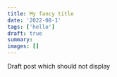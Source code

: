```yaml
---
title: My fancy title
date: '2022-08-1'
tags: ['hello']
draft: true
summary:
images: []
---
```


Draft post which should not display
